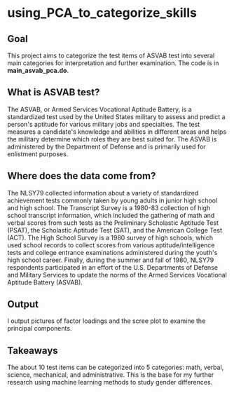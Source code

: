 # using_PCA_to_categorize_skills
 
 ## Goal
 
 This project aims to categorize the test items of ASVAB test into several main categories for interpretation and further examination. The code is in **main_asvab_pca.do**.
 
 
 ## What is ASVAB test?
The ASVAB, or Armed Services Vocational Aptitude Battery, is a standardized test used by the United States military to assess and predict a person's aptitude for various military jobs and specialties. The test measures a candidate's knowledge and abilities in different areas and helps the military determine which roles they are best suited for. The ASVAB is administered by the Department of Defense and is primarily used for enlistment purposes.

## Where does the data come from?
The NLSY79 collected information about a variety of standardized achievement tests commonly taken by young adults in junior high school and high school. The Transcript Survey is a 1980-83 collection of high school transcript information, which included the gathering of math and verbal scores from such tests as the Preliminary Scholastic Aptitude Test (PSAT), the Scholastic Aptitude Test (SAT), and the American College Test (ACT). The High School Survey is a 1980 survey of high schools, which used school records to collect scores from various aptitude/intelligence tests and college entrance examinations administered during the youth's high school career. Finally, during the summer and fall of 1980, NLSY79 respondents participated in an effort of the U.S. Departments of Defense and Military Services to update the norms of the Armed Services Vocational Aptitude Battery (ASVAB).

## Output
I output pictures of factor loadings and the scree plot to examine the principal components.

## Takeaways
The about 10 test items can be categorized into 5 categories: math, verbal, science, mechanical, and administrative. This is the base for my further research using machine learning methods to study gender differences.



